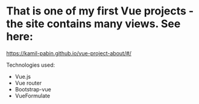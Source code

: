 # That is one of my first Vue projects - the site contains many views. See here:
https://kamil-pabin.github.io/vue-project-about/#/

Technologies used:
- Vue.js
- Vue router
- Bootstrap-vue
- VueFormulate
